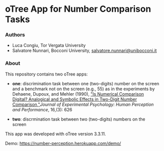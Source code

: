 # oTree App for Number Comparison Tasks

### Authors
* Luca Congiu, Tor Vergata University
* Salvatore Nunnari, Bocconi University, salvatore.nunnari@unibocconi.it

### About
This repository contains two oTree apps:

* **one**: discrimination task between one (two-digits) number on the screen and a benchmark not on the screen (e.g., 55) as in the experiments by Dehaene, Dupoux, and Mehler (1990), ["Is Numerical Comparison Digital? Analogical and Symbolic Effects in Two-Digit Number Comparison,"](https://citeseerx.ist.psu.edu/viewdoc/download?doi=10.1.1.408.3166&rep=rep1&type=pdf)*Journal of Experimental Psychology: Human Perception and Performance*, 16,(3): 626

* **two**: discrmination task between two (two-digits) numbers on the screen

This app was developed with oTree version 3.3.11.

Demo: https://number-perception.herokuapp.com/demo/
